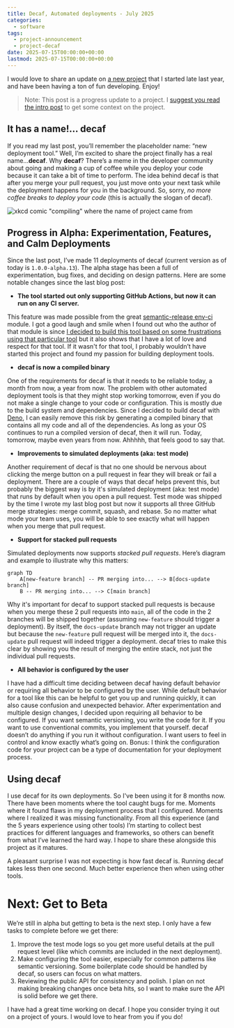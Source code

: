 ```yaml
---
title: Decaf, Automated deployments - July 2025
categories:
  - software
tags:
  - project-announcement
  - project-decaf
date: 2025-07-15T00:00:00+00:00
lastmod: 2025-07-15T00:00:00+00:00
---
```


I would love to share an update on [a new project](https://github.com/levibostian/decaf) that I started late last year, and have been having a ton of fun developing. Enjoy! 

> Note: This post is a progress update to a project. I [suggest you read the intro post](/posts/new-deployment-tool/) to get some context on the project.

## It has a name!... decaf

If you read my last post, you’ll remember the placeholder name: “new deployment tool.” Well, I’m excited to share the project finally has a real name...**decaf**. Why **decaf**? There’s a meme in the developer community about going and making a cup of coffee while you deploy your code because it can take a bit of time to perform. The idea behind decaf is that after you merge your pull request, you just move onto your next task while the deployment happens for you in the background. So, sorry, *no more coffee breaks to deploy your code* (this is actually the slogan of decaf). 

![xkcd comic "compiling" where the name of project came from](https://imgs.xkcd.com/comics/compiling.png)

## Progress in Alpha: Experimentation, Features, and Calm Deployments

Since the last post, I’ve made 11 deployments of decaf (current version as of today is `1.0.0-alpha.13`). The alpha stage has been a full of experimentation, bug fixes, and deciding on design patterns. Here are some notable changes since the last blog post: 

- **The tool started out only supporting GitHub Actions, but now it can run on any CI server.** 
 
This feature was made possible from the great [semantic-release env-ci](https://github.com/semantic-release/env-ci) module. I got a good laugh and smile when I found out who the author of that module is since [I decided to build this tool based on some frustrations using that particular tool](https://github.com/levibostian/decaf#why-create-this-tool) but it also shows that I have a lot of love and respect for that tool. If it wasn't for that tool, I probably wouldn’t have started this project and found my passion for building deployment tools.

- **decaf is now a compiled binary**

One of the requirements for decaf is that it needs to be reliable today, a month from now, a year from now. The problem with other automated deployment tools is that they might stop working tomorrow, even if you do not make a single change to your code or configuration. This is mostly due to the build system and dependencies. Since I decided to build decaf with [Deno](https://deno.land/), I can easily remove this risk by generating a compiled binary that contains all my code and all of the dependencies. As long as your OS continues to run a compiled version of decaf, then it will run. Today, tomorrow, maybe even years from now. Ahhhhh, that feels good to say that. 

- **Improvements to simulated deployments (aka: test mode)**

Another requirement of decaf is that no one should be nervous about clicking the merge button on a pull request in fear they will break or fail a deployment. There are a couple of ways that decaf helps prevent this, but probably the biggest way is by it's simulated deployment (aka: test mode) that runs by default when you open a pull request. Test mode was shipped by the time I wrote my last blog post but now it supports all three GitHub merge strategies: merge commit, squash, and rebase. So no matter what mode your team uses, you will be able to see exactly what will happen when you merge that pull request. 

- **Support for stacked pull requests**

Simulated deployments now supports *stacked pull requests*. Here’s diagram and example to illustrate why this matters:

```mermaid
graph TD
    A[new-feature branch] -- PR merging into... --> B[docs-update branch]
    B -- PR merging into... --> C[main branch]
```

Why it's important for decaf to support stacked pull requests is because when you merge these 2 pull requests into `main`, all of the code in the 2 branches will be shipped together (assuming `new-feature` should trigger a deployment). By itself, the `docs-update` branch may not trigger an update but because the `new-feature` pull request will be merged into it, the `docs-update` pull request will indeed trigger a deployment. decaf tries to make this clear by showing you the result of merging the entire stack, not just the individual pull requests. 

- **All behavior is configured by the user**

I have had a difficult time deciding between decaf having default behavior or requiring all behavior to be configured by the user. While default behavior for a tool like this can be helpful to get you up and running quickly, it can also cause confusion and unexpected behavior. After experimentation and multiple design changes, I decided upon requiring all behavior to be configured. If you want semantic versioning, you write the code for it. If you want to use conventional commits, you implement that yourself. decaf doesn’t do anything if you run it without configuration. I want users to feel in control and know exactly what’s going on. Bonus: I think the configuration code for your project can be a type of documentation for your deployment process.

## Using decaf 

I use decaf for its own deployments. So I've been using it for 8 months now. There have been moments where the tool caught bugs for me. Moments where it found flaws in my deployment process that I configured. Moments where I realized it was missing functionality. From all this experience (and the 5 years experience using other tools) I’m starting to collect best practices for different languages and frameworks, so others can benefit from what I’ve learned the hard way. I hope to share these alongside this project as it matures.

A pleasant surprise I was not expecting is how fast decaf is. Running decaf takes less then one second. Much better experience then when using other tools. 

# Next: Get to Beta

We’re still in alpha but getting to beta is the next step. I only have a few tasks to complete before we get there: 
1. Improve the test mode logs so you get more useful details at the pull request level (like which commits are included in the next deployment). 
2. Make configuring the tool easier, especially for common patterns like semantic versioning. Some boilerplate code should be handled by decaf, so users can focus on what matters. 
3. Reviewing the public API for consistency and polish. I plan on not making breaking changes once beta hits, so I want to make sure the API is solid before we get there.

I have had a great time working on decaf. I hope you consider trying it out on a project of yours. I would love to hear from you if you do! 
